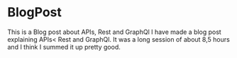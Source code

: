 # BlogPost
This is a Blog post about APIs, Rest and GraphQl
I have made a blog post explaining APIs< Rest and GraphQl. It was a long session of about 8,5 hours and I think I summed it up pretty good. 
>
